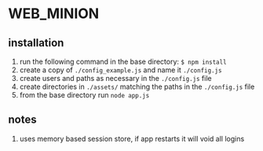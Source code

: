 # WEB_MINION

## installation

1. run the following command in the base directory: `$ npm install`
2. create a copy of `./config_example.js` and name it `./config.js`
3. create users and paths as necessary in the `./config.js` file
4. create directories in `./assets/` matching the paths in the `./config.js` file
5. from the base directory run `node app.js`

## notes

1. uses memory based session store, if app restarts it will void all logins
